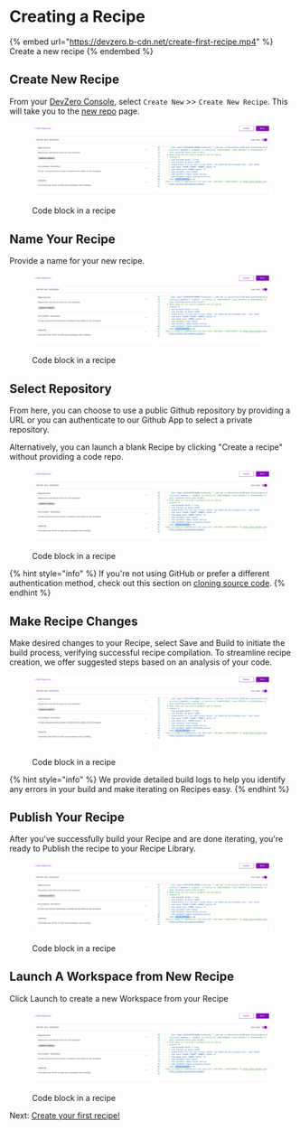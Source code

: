 # Creating a Recipe

{% embed url="https://devzero.b-cdn.net/create-first-recipe.mp4" %}
Create a new recipe
{% endembed %}

## Create New Recipe
From your [DevZero Console](https://devzero.io/dashboard), select `Create New` >> `Create New Recipe`. This will take you to the [new repo](https://www.devzero.io/dashboard/new/repo) page.

<figure><img src="../.gitbook/assets/runtime-in-recipe.png" alt=""><figcaption><p>Code block in a recipe</p></figcaption></figure>

## Name Your Recipe
Provide a name for your new recipe.

<figure><img src="../.gitbook/assets/runtime-in-recipe.png" alt=""><figcaption><p>Code block in a recipe</p></figcaption></figure>

## Select Repository
From here, you can choose to use a public Github repository by providing a URL or you can authenticate to our Github App to select a private repository.

Alternatively, you can launch a blank Recipe by clicking "Create a recipe" without providing a code repo.

<figure><img src="../.gitbook/assets/runtime-in-recipe.png" alt=""><figcaption><p>Code block in a recipe</p></figcaption></figure>

{% hint style="info" %}
If you're not using GitHub or prefer a different authentication method, check out this section on [cloning source code](clone-source-code.md).
{% endhint %}

## Make Recipe Changes
Make desired changes to your Recipe, select Save and Build to initiate the build process, verifying successful recipe compilation. To streamline recipe creation, we offer suggested steps based on an analysis of your code.

<figure><img src="../.gitbook/assets/runtime-in-recipe.png" alt=""><figcaption><p>Code block in a recipe</p></figcaption></figure>

{% hint style="info" %}
 We provide detailed build logs to help you identify any errors in your build and make iterating on Recipes easy.
{% endhint %}

## Publish Your Recipe
After you've successfully build your Recipe and are done iterating, you're ready to Publish the recipe to your Recipe Library.

<figure><img src="../.gitbook/assets/runtime-in-recipe.png" alt=""><figcaption><p>Code block in a recipe</p></figcaption></figure>

## Launch A Workspace from New Recipe
Click Launch to create a new Workspace from your Recipe

<figure><img src="../.gitbook/assets/runtime-in-recipe.png" alt=""><figcaption><p>Code block in a recipe</p></figcaption></figure>

Next: [Create your first recipe!](create-recipe.md)